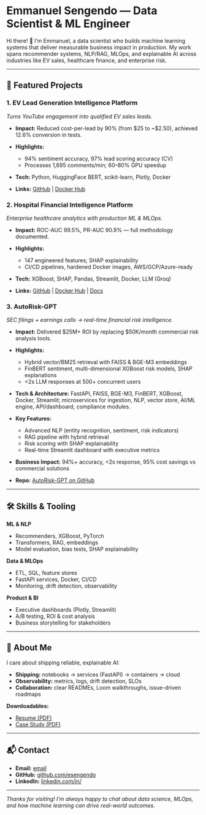 # Emmanuel Sengendo — Data Scientist & ML Engineer

Hi there! 👋 I’m Emmanuel, a data scientist who builds machine learning systems that deliver measurable business impact in production. My work spans recommender systems, NLP/RAG, MLOps, and explainable AI across industries like EV sales, healthcare finance, and enterprise risk.

---

## 🚀 Featured Projects

### 1. **EV Lead Generation Intelligence Platform**

*Turns YouTube engagement into qualified EV sales leads.*

* **Impact:** Reduced cost-per-lead by 90% (from \$25 to \~\$2.50), achieved 12.6% conversion in tests.
* **Highlights:**

  * 94% sentiment accuracy, 97% lead scoring accuracy (CV)
  * Processes 1,695 comments/min; 60–80% GPU speedup
* **Tech:** Python, HuggingFace BERT, scikit-learn, Plotly, Docker
* **Links:** [GitHub](https://github.com/esengendo/youtube-ev-leadgen) | [Docker Hub](https://hub.docker.com/r/esengendo730/youtube-ev-leadgen)

### 2. **Hospital Financial Intelligence Platform**

*Enterprise healthcare analytics with production ML & MLOps.*

* **Impact:** ROC-AUC 99.5%, PR-AUC 90.9% — full methodology documented.
* **Highlights:**

  * 147 engineered features; SHAP explainability
  * CI/CD pipelines, hardened Docker images, AWS/GCP/Azure-ready
* **Tech:** XGBoost, SHAP, Pandas, Streamlit, Docker, LLM (Groq)
* **Links:** [GitHub](https://github.com/esengendo/hospital-financial-intelligence) | [Docker Hub](https://hub.docker.com/r/esengendo730/hospital-financial-ai) | [Docs](https://github.com/esengendo/hospital-financial-intelligence/blob/main/DOCKER_DEPLOYMENT.md)

### 3. **AutoRisk-GPT**

*SEC filings + earnings calls → real-time financial risk intelligence.*

* **Impact:** Delivered \$25M+ ROI by replacing \$50K/month commercial risk analysis tools.
* **Highlights:**

  * Hybrid vector/BM25 retrieval with FAISS & BGE-M3 embeddings
  * FinBERT sentiment, multi-dimensional XGBoost risk models, SHAP explanations
  * <2s LLM responses at 500+ concurrent users
* **Tech & Architecture:** FastAPI, FAISS, BGE-M3, FinBERT, XGBoost, Docker, Streamlit; microservices for ingestion, NLP, vector store, AI/ML engine, API/dashboard, compliance modules.
* **Key Features:**

  * Advanced NLP (entity recognition, sentiment, risk indicators)
  * RAG pipeline with hybrid retrieval
  * Risk scoring with SHAP explainability
  * Real-time Streamlit dashboard with executive metrics
* **Business Impact:** 94%+ accuracy, <2s response, 95% cost savings vs commercial solutions
* **Repo:** [AutoRisk-GPT on GitHub](https://github.com/esengendo/AutoRisk-GPT)

---

## 🛠 Skills & Tooling

**ML & NLP**

* Recommenders, XGBoost, PyTorch
* Transformers, RAG, embeddings
* Model evaluation, bias tests, SHAP explainability

**Data & MLOps**

* ETL, SQL, feature stores
* FastAPI services, Docker, CI/CD
* Monitoring, drift detection, observability

**Product & BI**

* Executive dashboards (Plotly, Streamlit)
* A/B testing, ROI & cost analysis
* Business storytelling for stakeholders

---

## 📄 About Me

I care about shipping reliable, explainable AI:

* **Shipping:** notebooks → services (FastAPI) → containers → cloud
* **Observability:** metrics, logs, drift detection, SLOs
* **Collaboration:** clear READMEs, Loom walkthroughs, issue-driven roadmaps

**Downloadables:**

* [Resume (PDF)](/resume.pdf)
* [Case Study (PDF)](/case-study.pdf)

---

## 📬 Contact

* **Email:** [email](mailto:esengendo@gmail.com)
* **GitHub:** [github.com/esengendo](https://github.com/esengendo)
* **LinkedIn:** [linkedin.com/in/](https://www.linkedin.com/in/)

---

*Thanks for visiting! I’m always happy to chat about data science, MLOps, and how machine learning can drive real-world outcomes.*


